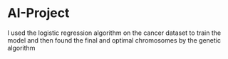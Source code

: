 # AI-Project
I used the logistic regression algorithm on the cancer dataset to train the model and then found the final and optimal chromosomes by the genetic algorithm
